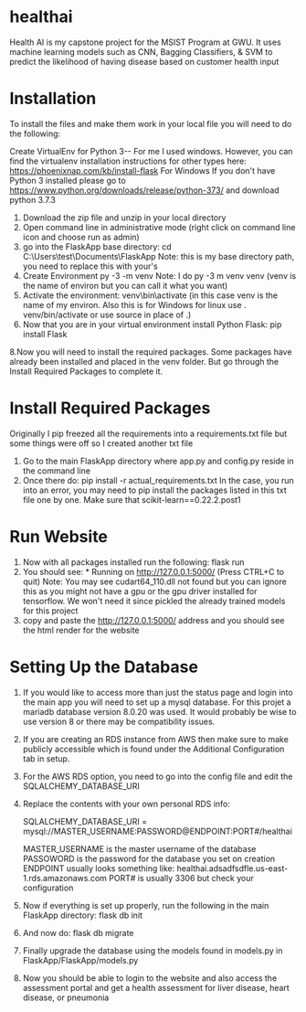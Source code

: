 # healthai
Health AI is my capstone project for the MSIST Program at GWU. It uses machine learning models such as CNN, Bagging Classifiers, &amp; SVM to predict the likelihood of having disease based on customer health input


# Installation 

To install the files and make them work in your local file you will need to do the following: 

Create VirtualEnv for Python 3-- For me I used windows. However, you can find the virtualenv installation instructions for other types here: https://phoenixnap.com/kb/install-flask
For Windows
If you don't have Python 3 installed please go to https://www.python.org/downloads/release/python-373/ and download python 3.7.3
1. Download the zip file and unzip in your local directory 
2. Open command line in administrative mode (right click on command line icon and choose run as admin)
3. go into the FlaskApp base directory: 
   cd C:\Users\test\Documents\FlaskApp   Note: this is my base directory path, you need to replace this with your's
4. Create Environment 
   py -3 -m venv <name of environment>  Note: I do py -3 m venv venv (venv is the name of environ but you can call it what you want) 
6. Activate the environment:
   venv\bin\activate (in this case venv is the name of my environ. Also this is for Windows for linux use . venv/bin/activate or use source in place of .)
7. Now that you are in your virtual environment install Python Flask: 
   pip install Flask 
  
8.Now you will need to install the required packages. Some packages have already been installed and placed in the venv folder. But go through the Install Required Packages to complete it. 

# Install Required Packages 

Originally I pip freezed all the requirements into a requirements.txt file but some things were off so I created another txt file 

1. Go to the main FlaskApp directory where app.py and config.py reside in the command line 
2. Once there do: 
   pip install -r actual_requirements.txt
In the case, you run into an error, you may need to pip install the packages listed in this txt file one by one. Make sure that scikit-learn==0.22.2.post1

# Run Website 
1. Now with all packages installed run the following: 
   flask run
2. You should see: * Running on http://127.0.0.1:5000/ (Press CTRL+C to quit)
   Note: You may see cudart64_110.dll not found but you can ignore this as you might not have a gpu or the gpu driver installed for tensorflow. We won't need it since pickled    the already trained models for this project 
3. copy and paste the http://127.0.0.1:5000/ address and you should see the html render for the website 

# Setting Up the Database

1. If you would like to access more than just the status page and login into the main app you will need to set up a mysql database. For this projet a mariadb database version 8.0.20 was used. It would probably be wise to use version 8 or there may be compatibility issues.
2. If you are creating an RDS instance from AWS then make sure to make publicly accessible which is found under the Additional Configuration tab in setup. 
3. For the AWS RDS option, you need to go into the config file and edit the SQLALCHEMY_DATABASE_URI
4. Replace the contents with your own personal RDS info:
    
   SQLALCHEMY_DATABASE_URI = mysql://MASTER_USERNAME:PASSWORD@ENDPOINT:PORT#/healthai
   
   MASTER_USERNAME is the master username of the database 
   PASSOWORD is the password for the database you set on creation 
   ENDPOINT usually looks something like: healthai.adsadfsdfle.us-east-1.rds.amazonaws.com
   PORT# is usually 3306 but check your configuration
   
 5. Now if everything is set up properly, run the following in the main FlaskApp directory: 
    flask db init
 6. And now do: 
    flask db migrate
 7. Finally upgrade the database using the models found in models.py in FlaskApp/FlaskApp/models.py
 8. Now you should be able to login to the website and also access the assessment portal and get a health assessment for liver disease, heart disease, or pneumonia 
   
   

   
